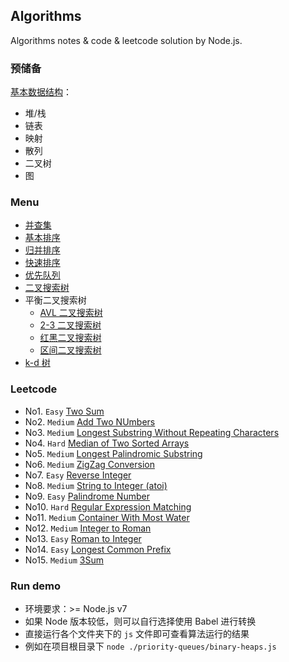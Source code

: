 ## Algorithms

Algorithms notes & code & leetcode solution by Node.js.

### 预储备

[基本数据结构](./data-structure.md)：

- 堆/栈
- 链表
- 映射
- 散列
- 二叉树
- 图

### Menu

- [并查集](./union-find)
- [基本排序](./elementary-sorts)
- [归并排序](./mergesort)
- [快速排序](./quicksort)
- [优先队列](./priority-queues)
- [二叉搜索树](./binary-search-trees)
- 平衡二叉搜索树
  - [AVL 二叉搜索树](./balanced-search-trees)
  - [2-3 二叉搜索树](./2-3-search-trees)
  - [红黑二叉搜索树](./red-black-bsts)
  - [区间二叉搜索树](./interval-search-trees)
- [k-d 树](./k-d-trees)

### Leetcode

- No1. `Easy` [Two Sum](./leetcode/No1.two-sum.js)
- No2. `Medium` [Add Two NUmbers](./leetcode/No2.add-two-numbers.js)
- No3. `Medium` [Longest Substring Without Repeating Characters](./leetcode/No3.longest-substring-without-repeating-characters.js)
- No4. `Hard` [Median of Two Sorted Arrays](./leetcode/No4.median-of-two-sorted-arrays.js)
- No5. `Medium` [Longest Palindromic Substring](./leetcode/No5.longest-palindromic-substring.js)
- No6. `Medium` [ZigZag Conversion](./leetcode/No6.zigzag-conversion.js)
- No7. `Easy` [Reverse Integer](./leetcode/No7.reverse-integer.js)
- No8. `Medium` [String to Integer (atoi)](./leetcode/No8.string-to-integer.js)
- No9. `Easy` [Palindrome Number](./leetcode/No9.palindrome-number.js)
- No10. `Hard` [Regular Expression Matching](./leetcode/No10.regular-expression-matching.js)
- No11. `Medium` [Container With Most Water](./leetcode/No11.container-with-most-water.js)
- No12. `Medium` [Integer to Roman](./leetcode/No12.integer-to-roman.js)
- No13. `Easy` [Roman to Integer](./leetcode/No13.roman-to-integer.js)
- No14. `Easy` [Longest Common Prefix](./leetcode/No14.longest-common-prefix.js)
- No15. `Medium` [3Sum](./leetcode/No15.3sum.js)

### Run demo

- 环境要求：>= Node.js v7
- 如果 Node 版本较低，则可以自行选择使用 Babel 进行转换
- 直接运行各个文件夹下的 `js` 文件即可查看算法运行的结果
- 例如在项目根目录下 `node ./priority-queues/binary-heaps.js`
